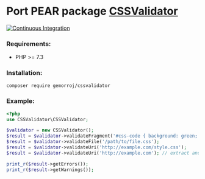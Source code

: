# Port PEAR package [CSSValidator](http://pear.php.net/package/Services_W3C_CSSValidator)

[![Continuous Integration](https://github.com/Gemorroj/CSSValidator/workflows/Continuous%20Integration/badge.svg?branch=master)](https://github.com/Gemorroj/CSSValidator/actions?query=workflow%3A%22Continuous+Integration%22)

### Requirements:

- PHP >= 7.3

### Installation:
```bash
composer require gemorroj/cssvalidator
```

### Example:

```php
<?php
use CSSValidator\CSSValidator;

$validator = new CSSValidator();
$result = $validator->validateFragment('#css-code { background: green; }');
$result = $validator->validateFile('/path/to/file.css');
$result = $validator->validateUri('http://example.com/style.css');
$result = $validator->validateUri('http://example.com'); // extract and validate all CSS files on that page

print_r($result->getErrors());
print_r($result->getWarnings());
```
